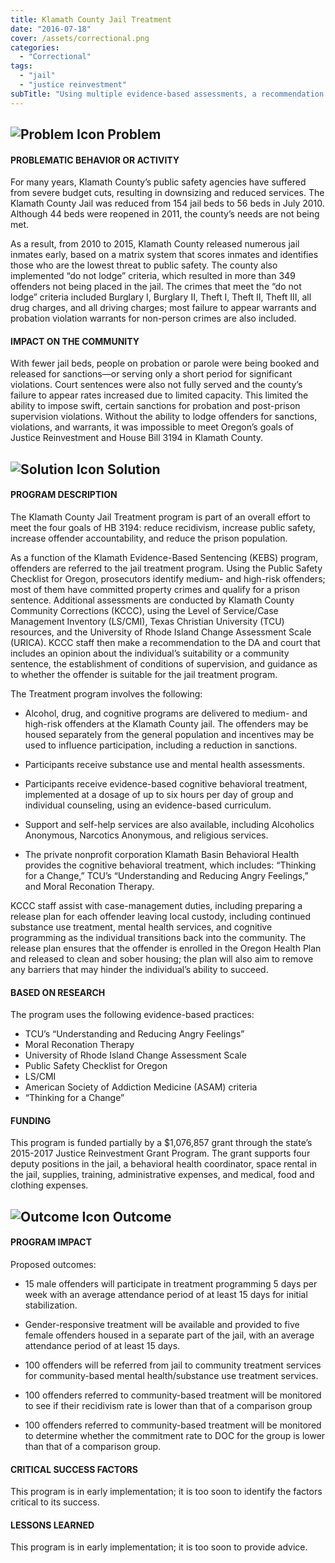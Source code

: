 ```yaml
---
title: Klamath County Jail Treatment
date: "2016-07-18"
cover: /assets/correctional.png
categories:
  - "Correctional"
tags:
  - "jail"
  - "justice reinvestment"
subTitle: "Using multiple evidence-based assessments, a recommendation is made to the DA and court that includes an opinion about the individual’s suitability or a community sentence, the establishment of conditions of supervision, and guidance as to whether the offender is suitable for the jail treatment program."
---
```

## ![Problem Icon](https://github.com/google/material-design-icons/raw/master/alert/1x_web/ic_error_outline_black_48dp.png "Problem") Problem

#### PROBLEMATIC BEHAVIOR OR ACTIVITY

For many years, Klamath County’s public safety agencies have suffered from severe budget cuts, resulting in downsizing and reduced services. The Klamath County Jail was reduced from 154 jail beds to 56 beds in July 2010. Although 44 beds were reopened in 2011, the county’s needs are not being met.

As a result, from 2010 to 2015, Klamath County released numerous jail inmates early, based on a matrix system that scores inmates and identifies those who are the lowest threat to public safety. The county also implemented “do not lodge” criteria, which resulted in more than 349 offenders not being placed in the jail. The crimes that meet the “do not lodge” criteria included Burglary I, Burglary II, Theft I, Theft II, Theft III, all drug charges, and all driving charges; most failure to appear warrants and probation violation warrants for non-person crimes are also included.

#### IMPACT ON THE COMMUNITY

With fewer jail beds, people on probation or parole were being booked and released for sanctions—or serving only a short period for significant violations. Court sentences were also not fully served and the county’s failure to appear rates increased due to limited capacity. This limited the ability to impose swift, certain sanctions for probation and post-prison supervision violations. Without the ability to lodge offenders for sanctions, violations, and warrants, it was impossible to meet Oregon’s goals of Justice Reinvestment and House Bill 3194 in Klamath County.

## ![Solution Icon](https://github.com/google/material-design-icons/raw/master/action/1x_web/ic_lightbulb_outline_black_48dp.png "Solution") Solution

#### PROGRAM DESCRIPTION

The Klamath County Jail Treatment program is part of an overall effort to meet the four goals of HB 3194: reduce recidivism, increase public safety, increase offender accountability, and reduce the prison population.

As a function of the Klamath Evidence-Based Sentencing (KEBS) program, offenders are referred to the jail treatment program. Using the Public Safety Checklist for Oregon, prosecutors identify medium- and high-risk offenders; most of them have committed property crimes and qualify for a prison sentence. Additional assessments are conducted by Klamath County Community Corrections (KCCC), using the Level of Service/Case Management Inventory (LS/CMI), Texas Christian University (TCU) resources, and the University of Rhode Island Change Assessment Scale (URICA). KCCC staff then make a recommendation to the DA and court that includes an opinion about the individual’s suitability or a community sentence, the establishment of conditions of supervision, and guidance as to whether the offender is suitable for the jail treatment program.

The Treatment program involves the following:

* Alcohol, drug, and cognitive programs are delivered to medium- and high-risk offenders at the Klamath County jail. The offenders may be housed separately from the general population and incentives may be used to influence participation, including a reduction in sanctions.

* Participants receive substance use and mental health assessments.
    
* Participants receive evidence-based cognitive behavioral treatment, implemented at a dosage of up to six hours per day of group and individual counseling, using an evidence-based curriculum.
    
* Support and self-help services are also available, including Alcoholics Anonymous, Narcotics Anonymous, and religious services.
    
* The private nonprofit corporation Klamath Basin Behavioral Health provides the cognitive behavioral treatment, which includes: “Thinking for a Change,” TCU’s “Understanding and Reducing Angry Feelings,” and Moral Reconation Therapy.

KCCC staff assist with case-management duties, including preparing a release plan for each offender leaving local custody, including continued substance use treatment, mental health services, and cognitive programming as the individual transitions back into the community. The release plan ensures that the offender is enrolled in the Oregon Health Plan and released to clean and sober housing; the plan will also aim to remove any barriers that may hinder the individual’s ability to succeed.

#### BASED ON RESEARCH

The program uses the following evidence-based practices:

* TCU’s “Understanding and Reducing Angry Feelings”
* Moral Reconation Therapy
* University of Rhode Island Change Assessment Scale
* Public Safety Checklist for Oregon
* LS/CMI
* American Society of Addiction Medicine (ASAM) criteria
* “Thinking for a Change”

#### FUNDING

This program is funded partially by a $1,076,857 grant through the state’s 2015-2017 Justice Reinvestment Grant Program. The grant supports four deputy positions in the jail, a behavioral health coordinator, space rental in the jail, supplies, training, administrative expenses, and medical, food and clothing expenses.

## ![Outcome Icon](https://github.com/google/material-design-icons/raw/master/action/1x_web/ic_view_list_black_48dp.png "Outcome") Outcome

#### PROGRAM IMPACT

Proposed outcomes:

* 15 male offenders will participate in treatment programming 5 days per week with an average attendance period of at least 15 days for initial stabilization.

* Gender-responsive treatment will be available and provided to five female offenders housed in a separate part of the jail, with an average attendance period of at least 15 days.

* 100 offenders will be referred from jail to community treatment services for community-based mental health/substance use treatment services.

* 100 offenders referred to community-based treatment will be monitored to see if their recidivism rate is lower than that of a comparison group

* 100 offenders referred to community-based treatment will be monitored to determine whether the commitment rate to DOC for the group is lower than that of a comparison group.

#### CRITICAL SUCCESS FACTORS

This program is in early implementation; it is too soon to identify the factors critical to its success.

#### LESSONS LEARNED

This program is in early implementation; it is too soon to provide advice.
